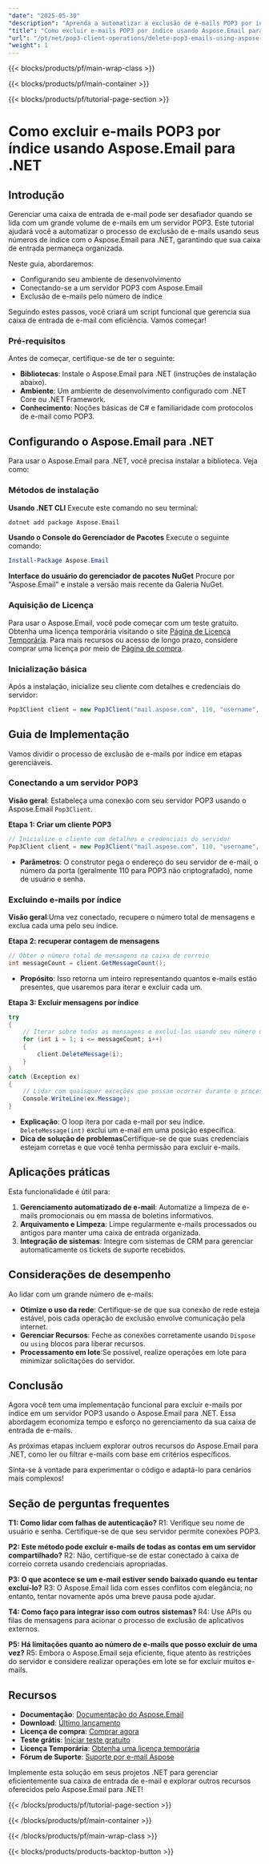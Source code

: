 ```yaml
---
"date": "2025-05-30"
"description": "Aprenda a automatizar a exclusão de e-mails POP3 por índice usando o Aspose.Email para .NET. Este guia completo aborda configuração, conexão e scripts, com as melhores práticas."
"title": "Como excluir e-mails POP3 por índice usando Aspose.Email para .NET - Um guia completo"
"url": "/pt/net/pop3-client-operations/delete-pop3-emails-using-aspose-email-net/"
"weight": 1
---
```


{{< blocks/products/pf/main-wrap-class >}}

{{< blocks/products/pf/main-container >}}

{{< blocks/products/pf/tutorial-page-section >}}
# Como excluir e-mails POP3 por índice usando Aspose.Email para .NET

## Introdução

Gerenciar uma caixa de entrada de e-mail pode ser desafiador quando se lida com um grande volume de e-mails em um servidor POP3. Este tutorial ajudará você a automatizar o processo de exclusão de e-mails usando seus números de índice com o Aspose.Email para .NET, garantindo que sua caixa de entrada permaneça organizada.

Neste guia, abordaremos:
- Configurando seu ambiente de desenvolvimento
- Conectando-se a um servidor POP3 com Aspose.Email
- Exclusão de e-mails pelo número de índice

Seguindo estes passos, você criará um script funcional que gerencia sua caixa de entrada de e-mail com eficiência. Vamos começar!

### Pré-requisitos
Antes de começar, certifique-se de ter o seguinte:

- **Bibliotecas**: Instale o Aspose.Email para .NET (instruções de instalação abaixo).
- **Ambiente**: Um ambiente de desenvolvimento configurado com .NET Core ou .NET Framework.
- **Conhecimento**: Noções básicas de C# e familiaridade com protocolos de e-mail como POP3.

## Configurando o Aspose.Email para .NET
Para usar o Aspose.Email para .NET, você precisa instalar a biblioteca. Veja como:

### Métodos de instalação
**Usando .NET CLI**
Execute este comando no seu terminal:
```bash
dotnet add package Aspose.Email
```

**Usando o Console do Gerenciador de Pacotes**
Execute o seguinte comando:
```powershell
Install-Package Aspose.Email
```

**Interface do usuário do gerenciador de pacotes NuGet**
Procure por "Aspose.Email" e instale a versão mais recente da Galeria NuGet.

### Aquisição de Licença
Para usar o Aspose.Email, você pode começar com um teste gratuito. Obtenha uma licença temporária visitando o site [Página de Licença Temporária](https://purchase.aspose.com/temporary-license/). Para mais recursos ou acesso de longo prazo, considere comprar uma licença por meio de [Página de compra](https://purchase.aspose.com/buy).

### Inicialização básica
Após a instalação, inicialize seu cliente com detalhes e credenciais do servidor:
```csharp
Pop3Client client = new Pop3Client("mail.aspose.com", 110, "username", "psw");
```

## Guia de Implementação
Vamos dividir o processo de exclusão de e-mails por índice em etapas gerenciáveis.

### Conectando a um servidor POP3
**Visão geral**: Estabeleça uma conexão com seu servidor POP3 usando o Aspose.Email `Pop3Client`.

**Etapa 1: Criar um cliente POP3**
```csharp
// Inicialize o cliente com detalhes e credenciais do servidor
Pop3Client client = new Pop3Client("mail.aspose.com", 110, "username", "psw");
```
- **Parâmetros**: O construtor pega o endereço do seu servidor de e-mail, o número da porta (geralmente 110 para POP3 não criptografado), nome de usuário e senha.

### Excluindo e-mails por índice
**Visão geral**:Uma vez conectado, recupere o número total de mensagens e exclua cada uma pelo seu índice.

**Etapa 2: recuperar contagem de mensagens**
```csharp
// Obter o número total de mensagens na caixa de correio
int messageCount = client.GetMessageCount();
```
- **Propósito**: Isso retorna um inteiro representando quantos e-mails estão presentes, que usaremos para iterar e excluir cada um.

**Etapa 3: Excluir mensagens por índice**
```csharp
try
{
    // Iterar sobre todas as mensagens e excluí-las usando seu número de índice
    for (int i = 1; i <= messageCount; i++)
    {
        client.DeleteMessage(i);
    }
}
catch (Exception ex)
{
    // Lidar com quaisquer exceções que possam ocorrer durante o processo de exclusão
    Console.WriteLine(ex.Message);
}
```
- **Explicação**: O loop itera por cada e-mail por seu índice. `DeleteMessage(int)` exclui um e-mail em uma posição específica.
- **Dica de solução de problemas**Certifique-se de que suas credenciais estejam corretas e que você tenha permissão para excluir e-mails.

## Aplicações práticas
Esta funcionalidade é útil para:
1. **Gerenciamento automatizado de e-mail**: Automatize a limpeza de e-mails promocionais ou em massa de boletins informativos.
2. **Arquivamento e Limpeza**: Limpe regularmente e-mails processados ou antigos para manter uma caixa de entrada organizada.
3. **Integração de sistemas**: Integre com sistemas de CRM para gerenciar automaticamente os tickets de suporte recebidos.

## Considerações de desempenho
Ao lidar com um grande número de e-mails:
- **Otimize o uso da rede**: Certifique-se de que sua conexão de rede esteja estável, pois cada operação de exclusão envolve comunicação pela internet.
- **Gerenciar Recursos**: Feche as conexões corretamente usando `Dispose` ou `using` blocos para liberar recursos.
- **Processamento em lote**:Se possível, realize operações em lote para minimizar solicitações do servidor.

## Conclusão
Agora você tem uma implementação funcional para excluir e-mails por índice em um servidor POP3 usando o Aspose.Email para .NET. Essa abordagem economiza tempo e esforço no gerenciamento da sua caixa de entrada de e-mails.

As próximas etapas incluem explorar outros recursos do Aspose.Email para .NET, como ler ou filtrar e-mails com base em critérios específicos.

Sinta-se à vontade para experimentar o código e adaptá-lo para cenários mais complexos!

## Seção de perguntas frequentes
**T1: Como lidar com falhas de autenticação?**
R1: Verifique seu nome de usuário e senha. Certifique-se de que seu servidor permite conexões POP3.

**P2: Este método pode excluir e-mails de todas as contas em um servidor compartilhado?**
R2: Não, certifique-se de estar conectado à caixa de correio correta usando credenciais apropriadas.

**P3: O que acontece se um e-mail estiver sendo baixado quando eu tentar excluí-lo?**
R3: O Aspose.Email lida com esses conflitos com elegância; no entanto, tentar novamente após uma breve pausa pode ajudar.

**T4: Como faço para integrar isso com outros sistemas?**
R4: Use APIs ou filas de mensagens para acionar o processo de exclusão de aplicativos externos.

**P5: Há limitações quanto ao número de e-mails que posso excluir de uma vez?**
R5: Embora o Aspose.Email seja eficiente, fique atento às restrições do servidor e considere realizar operações em lote se for excluir muitos e-mails.

## Recursos
- **Documentação**: [Documentação do Aspose.Email](https://reference.aspose.com/email/net/)
- **Download**: [Último lançamento](https://releases.aspose.com/email/net/)
- **Licença de compra**: [Comprar agora](https://purchase.aspose.com/buy)
- **Teste grátis**: [Iniciar teste gratuito](https://releases.aspose.com/email/net/)
- **Licença Temporária**: [Obtenha uma licença temporária](https://purchase.aspose.com/temporary-license/)
- **Fórum de Suporte**: [Suporte por e-mail Aspose](https://forum.aspose.com/c/email/10)

Implemente esta solução em seus projetos .NET para gerenciar eficientemente sua caixa de entrada de e-mail e explorar outros recursos oferecidos pelo Aspose.Email para .NET!

{{< /blocks/products/pf/tutorial-page-section >}}

{{< /blocks/products/pf/main-container >}}

{{< /blocks/products/pf/main-wrap-class >}}

{{< blocks/products/products-backtop-button >}}
